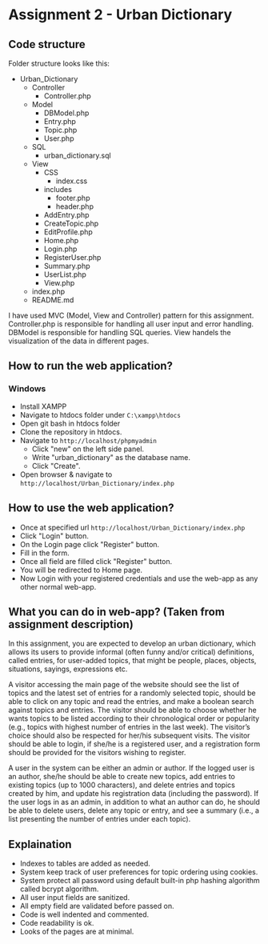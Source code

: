 # Assignment 2 - Urban Dictionary

## Code structure
Folder structure looks like this:
- Urban_Dictionary
    - Controller
        - Controller.php
    - Model
        - DBModel.php
        - Entry.php
        - Topic.php
        - User.php
    - SQL
        - urban_dictionary.sql
    - View
        - CSS
            - index.css
        - includes
            - footer.php
            - header.php
        - AddEntry.php
        - CreateTopic.php
        - EditProfile.php
        - Home.php
        - Login.php
        - RegisterUser.php
        - Summary.php
        - UserList.php
        - View.php
    - index.php
    - README.md

I have used MVC (Model, View and Controller) pattern for this assignment. Controller.php is responsible for handling all user input and error handling. DBModel is responsible for handling SQL queries. View handels the visualization of the data in different pages.

## How to run the web application?
### Windows
- Install XAMPP
- Navigate to htdocs folder under ```C:\xampp\htdocs```
- Open git bash in htdocs folder
- Clone the repository in htdocs.
- Navigate to ```http://localhost/phpmyadmin```
    - Click "new" on the left side panel.
    - Write "urban_dictionary" as the database name.
    - Click "Create".
- Open browser & navigate to ```http://localhost/Urban_Dictionary/index.php```

## How to use the web application?
- Once at specified url ```http://localhost/Urban_Dictionary/index.php```
- Click "Login" button.
- On the Login page click "Register" button.
- Fill in the form.
- Once all field are filled click "Register" button.
- You will be redirected to Home page.
- Now Login with your registered credentials and use the web-app as any other normal web-app.


## What you can do in web-app? (Taken from assignment description)
In this assignment, you are expected to develop an urban dictionary, which allows its users to provide informal (often funny and/or critical) definitions, called entries, for user-added topics, that might be people, places, objects, situations, sayings, expressions etc.

A visitor accessing the main page of the website should see the list of topics and the latest set of entries for a randomly selected topic, should be able to click on any topic and read the entries, and make a boolean search against topics and entries. The visitor should be able to choose whether he wants topics to be listed according to their chronological order or popularity (e.g., topics with highest number of entries in the last week). The visitor’s choice should also be respected for her/his subsequent visits. The visitor should be able to login, if she/he is a registered user, and a registration form should be provided for the visitors wishing to register.

A user in the system can be either an admin or author. If the logged user is an author, she/he should be able to create new topics, add entries to existing topics (up to 1000 characters), and delete entries and topics created by him, and update his registration data (including the password). If the user logs in as an admin, in addition to what an author can do, he should be able to delete users, delete any topic or entry, and see a summary (i.e., a list presenting the number of entries under each topic).

## Explaination
- Indexes to tables are added as needed.
- System keep track of user preferences for topic ordering using cookies.
- System protect all password using default built-in php hashing algorithm called bcrypt algorithm.
- All user input fields are sanitized.
- All empty field are validated before passed on.
- Code is well indented and commented.
- Code readability is ok.
- Looks of the pages are at minimal.